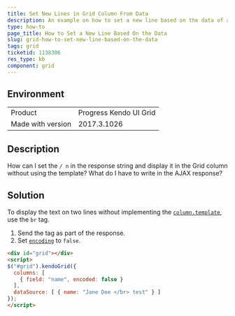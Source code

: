 ```yaml
---
title: Set New Lines in Grid Column From Data
description: An example on how to set a new line based on the data of a Kendo UI Grid.
type: how-to
page_title: How to Set a New Line Based On the Data
slug: grid-how-to-set-new-line-based-on-the-data
tags: grid
ticketid: 1138306
res_type: kb
component: grid
---
```


## Environment

<table>
 <tr>
  <td>Product</td>
  <td>Progress Kendo UI Grid</td>
 </tr> <tr>
  <td>Made with version</td>
  <td>2017.3.1026</td>
 </tr>
</table>


## Description

How can I set the `/ n` in the response string and display it in the Grid column without using the template? What do I have to write in the AJAX response?

## Solution

To display the text on two lines without implementing the [`column.template`](https://docs.telerik.com/kendo-ui/api/javascript/ui/grid#configuration-columns.template), use the `br` tag.  

1. Send the tag as part of the response.
1. Set [`encoding`](https://docs.telerik.com/kendo-ui/api/javascript/ui/grid#configuration-columns.encoded) to `false`.  

````html
<div id="grid"></div>
<script>
$("#grid").kendoGrid({
  columns: [
    { field: "name", encoded: false }
  ],
  dataSource: [ { name: "Jane Doe </br> test" } ]
});
</script>
````
